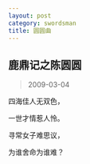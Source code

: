```yaml
---
layout: post
category: swordsman
title: 圆圆曲
---
```


## 鹿鼎记之陈圆圆 ##

> 2009-03-04

四海佳人无双色， 

一世才情惹人怜。 

寻常女子难思议， 

为谁舍命为谁难？
